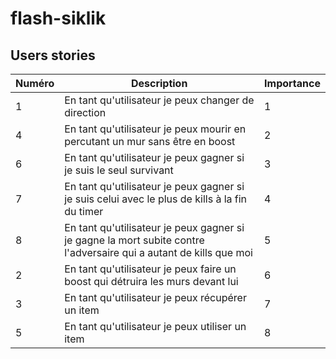 # flash-siklik

## Users stories

| Numéro | Description                                                                                                        | Importance |
|--------|--------------------------------------------------------------------------------------------------------------------|------------|
| 1      | En tant qu'utilisateur je peux changer de direction                                                                | 1          |
| 4      | En tant qu'utilisateur je peux mourir en percutant un mur sans être en boost                                       | 2          |
| 6      | En tant qu'utilisateur je peux gagner si je suis le seul survivant                                                 | 3          |
| 7      | En tant qu'utilisateur je peux gagner si je suis celui avec le plus de kills à la fin du timer                     | 4          |
| 8      | En tant qu'utilisateur je peux gagner si je gagne la mort subite contre l'adversaire qui a autant de kills que moi | 5          |
| 2      | En tant qu'utilisateur je peux faire un boost qui détruira les murs devant lui                                     | 6          |
| 3      | En tant qu'utilisateur je peux récupérer un item                                                                   | 7          |
| 5      | En tant qu'utilisateur je peux utiliser un item                                                                    | 8          |

